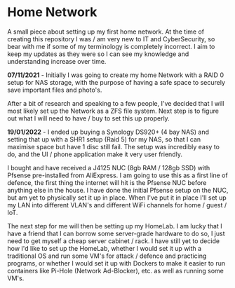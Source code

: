# Home Network
A small piece about setting up my first home network. At the time of creating this repository I was / am very new to IT and CyberSecurity, so bear with me if some of my terminology is completely incorrect. I aim to keep my updates as they were so I can see my knowledge and understanding increase over time. 

**07/11/2021** - Initially I was going to create my home Network with a RAID 0 setup for NAS storage, with the purpose of having a safe space to securely save important files and photo's.

After a bit of research and speaking to a few people, I've decided that I will most likely set up the Network as a ZFS file system. Next step is to figure out what I will need to have / buy to set this up properly.

**19/01/2022** - I ended up buying a Synology DS920+ (4 bay NAS) and setting that up with a SHR1 setup (Raid 5) for my NAS, so that I can maximise space but have 1 disc still fail. The setup was incredibly easy to do, and the UI / phone application make it very user friendly. 

I bought and have received a J4125 NUC (8gb RAM / 128gb SSD) with Pfsense pre-installed from AliExpress. I am going to use this as a first line of defence, the first thing the internet will hit is the Pfsense NUC before anything else in the house. I have done the initial Pfsense setup on the NUC, but am yet to physically set it up in place. When I've put it in place I'll set up my LAN into different VLAN's and different WiFi channels for home / guest / IoT. 

The next step for me will then be setting up my HomeLab. I am lucky that I have a friend that I can borrow some server-grade hardware to do so, I just need to get myself a cheap server cabinet / rack. I have still yet to decide how I'd like to set up the HomeLab, whether I would set it up with a traditional OS and run some VM's for attack / defence and practicing programs, or whether I would set it up with Dockers to make it easier to run containers like Pi-Hole (Network Ad-Blocker), etc. as well as running some VM's. 

